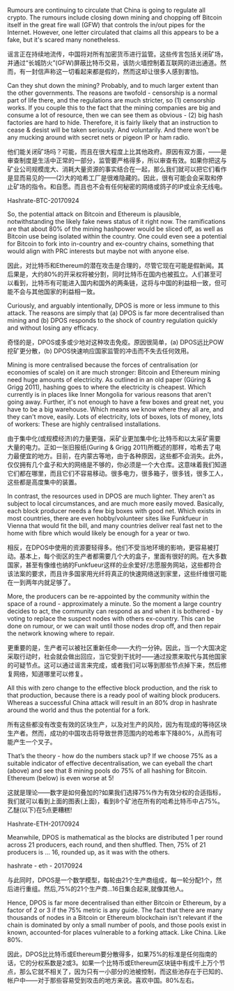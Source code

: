 
Rumours are continuing to circulate that China is going to regulate all crypto. The rumours include closing down mining and chopping off Bitcoin itself in the great fire wall (GFW) that controls the in/out pipes for the Internet. However, one letter circulated that claims all this appears to be a fake, but it's scared many nonetheless.

谣言正在持续地流传，中国将对所有加密货币进行监管。这些传言包括关闭矿场，并通过“长城防火”(GFW)屏蔽比特币交易，该防火墙控制着互联网的进出通道。然而，有一封信声称这一切看起来都是假的，然而这却让很多人感到害怕。

Can they shut down the mining? Probably, and to much larger extent than the other governments. The reasons are twofold - censorship is a normal part of life there, and the regulations are much stricter, so (1) censorship works. If you couple this to the fact that the mining companies are big and consume a lot of resource, then we can see them as obvious - (2) big hash factories are hard to hide. Therefore, it is fairly likely that an instruction to cease & desist will be taken seriously. And voluntarily. And there won't be any mucking around with secret nets or pigeon IP or ham radio.

他们能关闭矿场吗？可能，而且在很大程度上比其他政府。原因有双方面，——是审查制度是生活中正常的一部分，监管要严格得多，所以审查有效。如果你把这与矿业公司规模庞大、消耗大量资源的事实结合在一起，那么我们就可以把它们看作是显而易见的——(2)大的哈希工厂是很难隐藏的。因此，很有可能会会采取和停止矿场的指令。和自愿。而且也不会有任何秘密的网络或鸽子的IP或业余无线电。

Hashrate-BTC-20170924

So, the potential attack on Bitcoin and Ethereum is plausible, notwithstanding the likely fake news status of it right now. The ramifications are that about 80% of the mining hashpower would be sliced off, as well as Bitcoin use being isolated within the country. One could even see a potential for Bitcoin to fork into in-country and ex-country chains, something that would align with PRC interests but maybe not with anyone else.

因此，对比特币和Ethereum的潜在攻击是合理的，尽管它现在可能是假新闻。其后果是，大约80%的开采权将被分割，同时比特币在国内也被孤立。人们甚至可以看到，比特币有可能进入国内和国外的两条链，这将与中国的利益相一致，但可能不会与其他国家的利益相一致。

Curiously, and arguably intentionally, DPOS is more or less immune to this attack. The reasons are simply that (a) DPOS is far more decentralised than mining and (b) DPOS responds to the shock of country regulation quickly and without losing any efficacy.

奇怪的是，DPOS或多或少地对这种攻击免疫。原因很简单，(a) DPOS远比POW挖矿更分散，(b) DPOS快速响应国家监管的冲击而不失去任何效用。

Mining is more centralised because the forces of centralisation (or economies of scale) on it are much stronger: Bitcoin and Ethereum mining need huge amounts of electricity. As outlined in an old paper (Güring & Grigg 2011), hashing goes to where the electricity is cheapest. Which currently is in places like Inner Mongolia for various reasons that aren't going away. Further, it's not enough to have a few boxes and great net, you have to be a big warehouse. Which means we know where they all are, and they can't move, easily. Lots of electricity, lots of boxes, lots of money, lots of workers: These are highly centralised installations.

由于集中化(或规模经济)的力量更强，采矿业更加集中化:比特币和以太采矿需要大量的电力。正如一张旧报纸(Guring & Grigg 2011)所概述的那样，哈希去了电力最便宜的地方。目前，在内蒙古等地，由于各种原因，这些都不会消失。此外，仅仅拥有几个盒子和大的网络是不够的，你必须是一个大仓库。这意味着我们知道它们都在哪里，而且它们不容易移动。很多电力，很多箱子，很多钱，很多工人，这些都是高度集中的装置。

In contrast, the resources used in DPOS are much lighter. They aren't as subject to local circumstances, and are much more easily moved. Basically, each block producer needs a few big boxes with good net. Which exists in most countries, there are even hobby/volunteer sites like Funkfueur in Vienna that would fit the bill, and many countries deliver real fast net to the home with fibre which would likely be enough for a year or two.

相反，在DPOS中使用的资源要轻得多。他们不受当地环境的影响，更容易被打动。基本上，每个街区的生产者都需要几个大的盒子，里面有很好的网。在大多数国家，甚至有像维也纳的Funkfueur这样的业余爱好/志愿服务网站，这些都符合该法案的要求，而且许多国家用光纤将真正的快速网络送到家里，这些纤维很可能在一到两年内就足够了。

More, the producers can be re-appointed by the community within the space of a round - approximately a minute. So the moment a large country decides to act, the community can respond as and when it is bothered - by voting to replace the suspect nodes with others ex-country. This can be done on rumour, or we can wait until those nodes drop off, and then repair the network knowing where to repair.

更重要的是，生产者可以被社区重新任命——大约一分钟。因此，当一个大国决定采取行动时，社会就会做出回应，当它受到干扰时——通过投票来取代与其他国家的可疑节点。这可以通过谣言来完成，或者我们可以等到那些节点掉下来，然后修复网络，知道哪里可以修复。

All this with zero change to the effective block production, and the risk to that production, because there is a ready pool of waiting block producers. Whereas a successful China attack will result in an 80% drop in hashrate around the world and thus the potential for a fork.

所有这些都没有改变有效的区块生产，以及对生产的风险，因为有现成的等待区块生产者。然而，成功的中国攻击将导致世界范围内的哈希率下降80%，从而有可能产生一个叉子。




That’s the theory - how do the numbers stack up? If we choose 75% as a suitable indicator of effective decentralisation, we can eyeball the chart (above) and see that 8 mining pools do 75% of all hashing for Bitcoin. Ethereum (below) is even worse at 5!

这就是理论——数字是如何叠加的?如果我们选择75%作为有效分权的合适指标，我们就可以看到上面的图表(上面)，看到8个矿池在所有的哈希比特币中占75%。乙醚(以下)在5点更糟糕!


Hashrate-ETH-20170924

Meanwhile, DPOS is mathematical as the blocks are distributed 1 per round across 21 producers, each round, and then shuffled. Then, 75% of 21 producers is … 16, rounded up, as it was with the others.

hashrate - eth - 20170924


与此同时，DPOS是一个数学模型，每轮由21个生产商组成，每一轮分配1个，然后进行重组。然后,75%的21个生产商…16日集合起来,就像其他人。


Hence, DPOS is far more decentralised than either Bitcoin or Ethereum, by a factor of 2 or 3 if the 75% metric is any guide. The fact that there are many thousands of nodes in a Bitcoin or Ethereum blockchain isn't relevant if the chain is dominated by only a small number of pools, and those pools exist in known, accounted-for places vulnerable to a forking attack. Like China. Like 80%.

因此，DPOS比比特币或Ethereum要分散得多，如果75%的标准是任何指南的话，它的分权系数是2或3。如果一个比特币或Ethereum区块链中有成千上万个节点，那么它就不相关了，因为只有一小部分的池被控制，而这些池存在于已知的、帐户中——对于那些容易受到攻击的地方来说。喜欢中国。80%左右。
